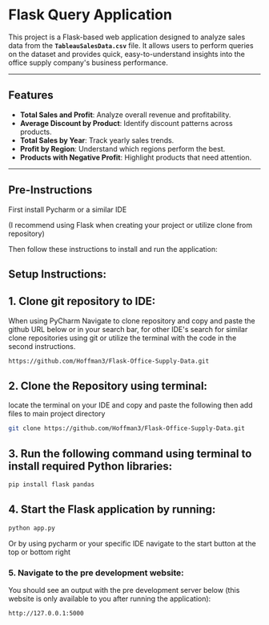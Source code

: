 # **Flask Query Application**

This project is a Flask-based web application designed to analyze sales data from the **`TableauSalesData.csv`** file. It allows users to perform queries on the dataset and provides quick, easy-to-understand insights into the office supply company's business performance.

---

## **Features**

- **Total Sales and Profit**: Analyze overall revenue and profitability.
- **Average Discount by Product**: Identify discount patterns across products.
- **Total Sales by Year**: Track yearly sales trends.
- **Profit by Region**: Understand which regions perform the best.
- **Products with Negative Profit**: Highlight products that need attention.

---
## **Pre-Instructions**

First install Pycharm or a similar IDE

(I recommend using Flask when creating your project or utilize clone from repository)

Then follow these instructions to install and run the application:

## **Setup Instructions:**

## **1. Clone git repository to IDE:**
When using PyCharm Navigate to clone repository and copy and paste the github URL below or in your search bar, for other IDE's search for similar clone repositories using git or utilize the terminal with the code in the second instructions.
```bash
https://github.com/Hoffman3/Flask-Office-Supply-Data.git
```
## **2. Clone the Repository using terminal:**
locate the terminal on your IDE and copy and paste the following then add files to main project directory
```bash
git clone https://github.com/Hoffman3/Flask-Office-Supply-Data.git
```
## **3. Run the following command using terminal to install required Python libraries:**
```bash
pip install flask pandas
```
## **4. Start the Flask application by running:**

```bash
python app.py

```
Or by using pycharm or your specific IDE navigate to the start button at the top or bottom right
### **5. Navigate to the pre development website:**
You should see an output with the pre development server below (this website is only available to you after running the application):

```
http://127.0.0.1:5000
```
